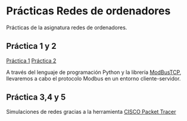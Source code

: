 # Prácticas Redes de ordenadores
Prácticas de la asignatura redes de ordenadores.


## Práctica 1 y 2
[Práctica 1](practica_1) [Práctica 2](practica_2)

A través del lenguaje de programación Python y la librería [ModBusTCP](https://github.com/sourceperl/pyModbusTCP), llevaremos a cabo el protocolo Modbus en un entorno cliente-servidor.

## Práctica 3,4 y 5
Simulaciones de redes gracias a la herramienta [CISCO Packet Tracer](https://www.netacad.com/es/courses/packet-tracer)
